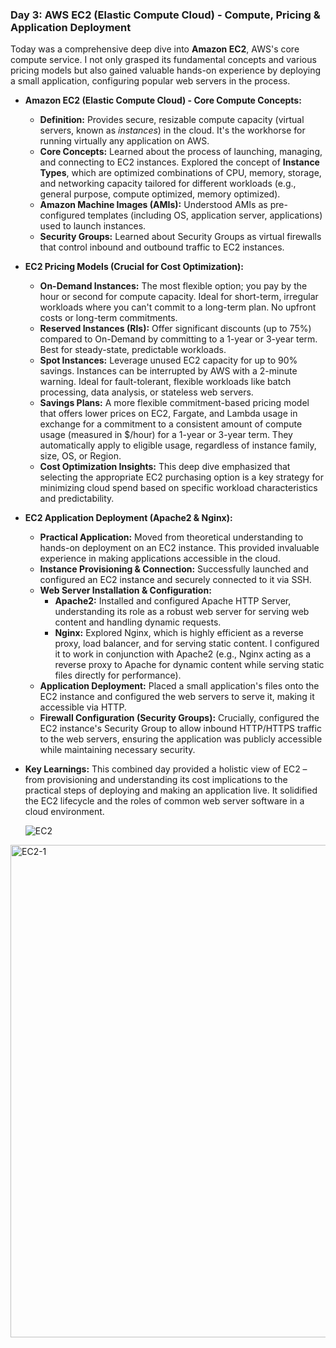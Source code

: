 ### **<a name="day-3-aws-ec2-elastic-compute-cloud---compute-pricing--application-deployment"></a>Day 3: AWS EC2 (Elastic Compute Cloud) - Compute, Pricing & Application Deployment**

Today was a comprehensive deep dive into **Amazon EC2**, AWS's core compute service. I not only grasped its fundamental concepts and various pricing models but also gained valuable hands-on experience by deploying a small application, configuring popular web servers in the process.

* **Amazon EC2 (Elastic Compute Cloud) - Core Compute Concepts:**
    * **Definition:** Provides secure, resizable compute capacity (virtual servers, known as *instances*) in the cloud. It's the workhorse for running virtually any application on AWS.
    * **Core Concepts:** Learned about the process of launching, managing, and connecting to EC2 instances. Explored the concept of **Instance Types**, which are optimized combinations of CPU, memory, storage, and networking capacity tailored for different workloads (e.g., general purpose, compute optimized, memory optimized).
    * **Amazon Machine Images (AMIs):** Understood AMIs as pre-configured templates (including OS, application server, applications) used to launch instances.
    * **Security Groups:** Learned about Security Groups as virtual firewalls that control inbound and outbound traffic to EC2 instances.

* **EC2 Pricing Models (Crucial for Cost Optimization):**
    * **On-Demand Instances:** The most flexible option; you pay by the hour or second for compute capacity. Ideal for short-term, irregular workloads where you can't commit to a long-term plan. No upfront costs or long-term commitments.
    * **Reserved Instances (RIs):** Offer significant discounts (up to 75%) compared to On-Demand by committing to a 1-year or 3-year term. Best for steady-state, predictable workloads.
    * **Spot Instances:** Leverage unused EC2 capacity for up to 90% savings. Instances can be interrupted by AWS with a 2-minute warning. Ideal for fault-tolerant, flexible workloads like batch processing, data analysis, or stateless web servers.
    * **Savings Plans:** A more flexible commitment-based pricing model that offers lower prices on EC2, Fargate, and Lambda usage in exchange for a commitment to a consistent amount of compute usage (measured in $/hour) for a 1-year or 3-year term. They automatically apply to eligible usage, regardless of instance family, size, OS, or Region.
    * **Cost Optimization Insights:** This deep dive emphasized that selecting the appropriate EC2 purchasing option is a key strategy for minimizing cloud spend based on specific workload characteristics and predictability.

* **EC2 Application Deployment (Apache2 & Nginx):**
    * **Practical Application:** Moved from theoretical understanding to hands-on deployment on an EC2 instance. This provided invaluable experience in making applications accessible in the cloud.
    * **Instance Provisioning & Connection:** Successfully launched and configured an EC2 instance and securely connected to it via SSH.
    * **Web Server Installation & Configuration:**
        * **Apache2:** Installed and configured Apache HTTP Server, understanding its role as a robust web server for serving web content and handling dynamic requests.
        * **Nginx:** Explored Nginx, which is highly efficient as a reverse proxy, load balancer, and for serving static content. I configured it to work in conjunction with Apache2 (e.g., Nginx acting as a reverse proxy to Apache for dynamic content while serving static files directly for performance).
    * **Application Deployment:** Placed a small application's files onto the EC2 instance and configured the web servers to serve it, making it accessible via HTTP.
    * **Firewall Configuration (Security Groups):** Crucially, configured the EC2 instance's Security Group to allow inbound HTTP/HTTPS traffic to the web servers, ensuring the application was publicly accessible while maintaining necessary security.
* **Key Learnings:** This combined day provided a holistic view of EC2 – from provisioning and understanding its cost implications to the practical steps of deploying and making an application live. It solidified the EC2 lifecycle and the roles of common web server software in a cloud environment.

  ![EC2](https://github.com/user-attachments/assets/623fe197-31fd-4352-8974-6ed898776edb)
<img width="1400" height="788" alt="EC2-1" src="https://github.com/user-attachments/assets/247eca2e-7cbf-41fe-b899-504d6ecddbc7" />
